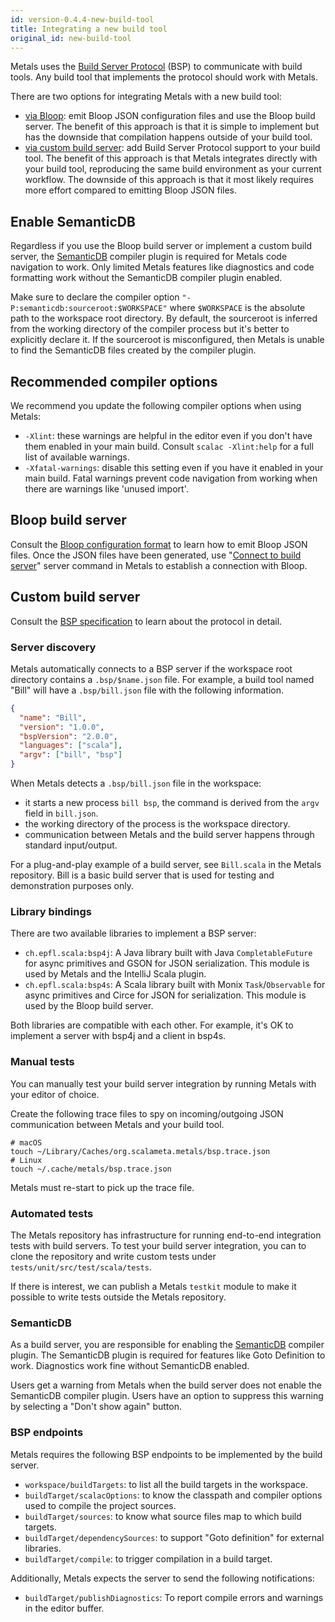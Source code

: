 ```yaml
---
id: version-0.4.4-new-build-tool
title: Integrating a new build tool
original_id: new-build-tool
---
```


Metals uses the
[Build Server Protocol](https://github.com/scalacenter/bsp/blob/master/docs/bsp.md)
(BSP) to communicate with build tools. Any build tool that implements the
protocol should work with Metals.

There are two options for integrating Metals with a new build tool:

- [via Bloop](#bloop-build-server): emit Bloop JSON configuration files and use
  the Bloop build server. The benefit of this approach is that it is simple to
  implement but has the downside that compilation happens outside of your build
  tool.
- [via custom build server](#custom-build-server): add Build Server Protocol
  support to your build tool. The benefit of this approach is that Metals
  integrates directly with your build tool, reproducing the same build
  environment as your current workflow. The downside of this approach is that it
  most likely requires more effort compared to emitting Bloop JSON files.

## Enable SemanticDB

Regardless if you use the Bloop build server or implement a custom build server,
the [SemanticDB](https://scalameta.org/docs/semanticdb/guide.html) compiler
plugin is required for Metals code navigation to work. Only limited Metals
features like diagnostics and code formatting work without the SemanticDB
compiler plugin enabled.

Make sure to declare the compiler option `"-P:semanticdb:sourceroot:$WORKSPACE"`
where `$WORKSPACE` is the absolute path to the workspace root directory. By
default, the sourceroot is inferred from the working directory of the compiler
process but it's better to explicitly declare it. If the sourceroot is
misconfigured, then Metals is unable to find the SemanticDB files created by the
compiler plugin.

## Recommended compiler options

We recommend you update the following compiler options when using Metals:

- `-Xlint`: these warnings are helpful in the editor even if you don't have them
  enabled in your main build. Consult `scalac -Xlint:help` for a full list of
  available warnings.
- `-Xfatal-warnings`: disable this setting even if you have it enabled in your
  main build. Fatal warnings prevent code navigation from working when there are
  warnings like 'unused import'.

## Bloop build server

Consult the
[Bloop configuration format](https://scalacenter.github.io/bloop/docs/configuration-format/)
to learn how to emit Bloop JSON files. Once the JSON files have been generated,
use "[Connect to build server](../editors/new-editor.html#import-build)" server
command in Metals to establish a connection with Bloop.

## Custom build server

Consult the
[BSP specification](https://github.com/scalacenter/bsp/blob/master/docs/bsp.md)
to learn about the protocol in detail.

### Server discovery

Metals automatically connects to a BSP server if the workspace root directory
contains a `.bsp/$name.json` file. For example, a build tool named "Bill" will
have a `.bsp/bill.json` file with the following information.

```json
{
  "name": "Bill",
  "version": "1.0.0",
  "bspVersion": "2.0.0",
  "languages": ["scala"],
  "argv": ["bill", "bsp"]
}
```

When Metals detects a `.bsp/bill.json` file in the workspace:

- it starts a new process `bill bsp`, the command is derived from the `argv`
  field in `bill.json`.
- the working directory of the process is the workspace directory.
- communication between Metals and the build server happens through standard
  input/output.

For a plug-and-play example of a build server, see `Bill.scala` in the Metals
repository. Bill is a basic build server that is used for testing and
demonstration purposes only.

### Library bindings

There are two available libraries to implement a BSP server:

- `ch.epfl.scala:bsp4j`: A Java library built with Java `CompletableFuture` for
  async primitives and GSON for JSON serialization. This module is used by
  Metals and the IntelliJ Scala plugin.
- `ch.epfl.scala:bsp4s`: A Scala library built with Monix `Task`/`Observable`
  for async primitives and Circe for JSON for serialization. This module is used
  by the Bloop build server.

Both libraries are compatible with each other. For example, it's OK to implement
a server with bsp4j and a client in bsp4s.

### Manual tests

You can manually test your build server integration by running Metals with your
editor of choice.

Create the following trace files to spy on incoming/outgoing JSON communication
between Metals and your build tool.

```
# macOS
touch ~/Library/Caches/org.scalameta.metals/bsp.trace.json
# Linux
touch ~/.cache/metals/bsp.trace.json
```

Metals must re-start to pick up the trace file.

### Automated tests

The Metals repository has infrastructure for running end-to-end integration
tests with build servers. To test your build server integration, you can to
clone the repository and write custom tests under
`tests/unit/src/test/scala/tests`.

If there is interest, we can publish a Metals `testkit` module to make it
possible to write tests outside the Metals repository.

### SemanticDB

As a build server, you are responsible for enabling the
[SemanticDB](https://scalameta.org/docs/semanticdb/guide.html) compiler plugin.
The SemanticDB plugin is required for features like Goto Definition to work.
Diagnostics work fine without SemanticDB enabled.

Users get a warning from Metals when the build server does not enable the
SemanticDB compiler plugin. Users have an option to suppress this warning by
selecting a "Don't show again" button.

### BSP endpoints

Metals requires the following BSP endpoints to be implemented by the build
server.

- `workspace/buildTargets`: to list all the build targets in the workspace.
- `buildTarget/scalacOptions`: to know the classpath and compiler options used
  to compile the project sources.
- `buildTarget/sources`: to know what source files map to which build targets.
- `buildTarget/dependencySources`: to support "Goto definition" for external
  libraries.
- `buildTarget/compile`: to trigger compilation in a build target.

Additionally, Metals expects the server to send the following notifications:

- `buildTarget/publishDiagnostics`: To report compile errors and warnings in the
  editor buffer.

